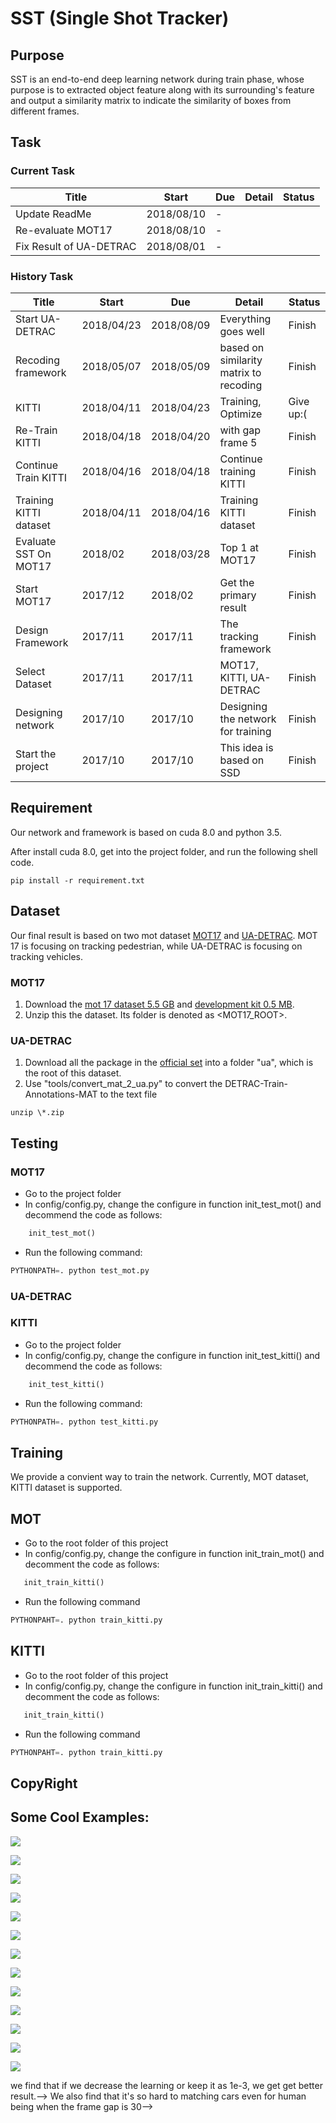 # SST (Single Shot Tracker)
## Purpose
SST is an end-to-end deep learning network during train phase, whose purpose is to extracted object feature along with its surrounding's feature and output a similarity matrix to indicate the similarity of boxes from different frames.

## Task
### Current Task

|Title|Start|Due|Detail| Status |
|---|---|---|---|---|
Update ReadMe           | 2018/08/10    | -             |                                       |               |
Re-evaluate MOT17       | 2018/08/10    | -             |                                       |               |
Fix Result of UA-DETRAC | 2018/08/01    | -             |                                       |               |


### History Task
|Title|Start|Due|Detail| Status |
|---|---|---|---|---|
Start UA-DETRAC     | 2018/04/23        | 2018/08/09    | Everything goes well                  |   Finish      |
Recoding framework  | 2018/05/07        | 2018/05/09    | based on similarity matrix to recoding|   Finish      |
KITTI               | 2018/04/11        | 2018/04/23    | Training, Optimize                    |   Give up:(   |
Re-Train KITTI      | 2018/04/18        | 2018/04/20    | with gap frame 5                      |   Finish      |
Continue Train KITTI| 2018/04/16        | 2018/04/18    | Continue training KITTI               |   Finish      |
Training KITTI dataset|2018/04/11       | 2018/04/16    | Training KITTI dataset                |   Finish      |
Evaluate SST On MOT17|2018/02           | 2018/03/28    | Top 1 at MOT17                        |   Finish      |
Start MOT17         | 2017/12           | 2018/02       | Get the primary result                |   Finish      |
Design Framework    | 2017/11           | 2017/11       | The tracking framework                |   Finish      |
Select Dataset      | 2017/11           | 2017/11       | MOT17, KITTI, UA-DETRAC               |   Finish      |
Designing network   | 2017/10           | 2017/10       | Designing the network for training    |   Finish      |
Start the project   | 2017/10           | 2017/10       | This idea is based on SSD             |   Finish      |

## Requirement
Our network and framework is based on cuda 8.0 and python 3.5.

After install cuda 8.0, get into the project folder, and run the following shell code.

```shell
pip install -r requirement.txt
```

## Dataset
Our final result is based on two mot dataset [MOT17](https://motchallenge.net/data/MOT17/) and [UA-DETRAC](https://detrac-db.rit.albany.edu/). MOT 17 is focusing on tracking pedestrian, while UA-DETRAC is focusing on tracking vehicles.

### MOT17
1. Download the [mot 17 dataset 5.5 GB](https://motchallenge.net/data/MOT17.zip) and [development kit 0.5 MB](https://motchallenge.net/data/devkit.zip).
2. Unzip this the dataset. Its folder is denoted as <MOT17_ROOT>.



### UA-DETRAC

1. Download all the package in the [official set](http://detrac-db.rit.albany.edu/download) into a folder "ua", which is the root of this dataset.
2. Use "tools/convert_mat_2_ua.py" to convert the DETRAC-Train-Annotations-MAT to the text file

```shell
unzip \*.zip
```

## Testing
### MOT17
- Go to the project folder
- In config/config.py, change the configure in function init_test_mot() and decommend the code as follows:
```python
    init_test_mot()
```
- Run the following command:
```python
PYTHONPATH=. python test_mot.py
```

### UA-DETRAC


### KITTI
- Go to the project folder
- In config/config.py, change the configure in function init_test_kitti() and decommend the code as follows:
```python
    init_test_kitti()
```
- Run the following command:
```python
PYTHONPATH=. python test_kitti.py
```

## Training
We provide a convient way to train the network. Currently, MOT dataset, KITTI dataset is supported.
## MOT
- Go to the root folder of this project
- In config/config.py, change the configure in function init_train_mot() and decomment the code as follows:
 ```python
    init_train_kitti()
 ```
- Run the following command
```python
PYTHONPAHT=. python train_kitti.py
```

## KITTI
- Go to the root folder of this project
- In config/config.py, change the configure in function init_train_kitti() and decomment the code as follows:
 ```python
    init_train_kitti()
 ```
- Run the following command
```python
PYTHONPAHT=. python train_kitti.py
```

## CopyRight

## Some Cool Examples:

![](./image/coolexample1.png)

![](./image/coolexample2.png)

![](./image/coolexample3.png)

![](./image/coolexample4.png)

![](./image/coolexample5.png)

![](./image/coolexample6.png)

![](./image/coolexample7.png)

![](./image/coolexample8.png)

![](./image/coolexample9.png)

![](./image/coolexample10.png)

![](./image/coolexample11.png)

![](./image/coolexample12.png)

![](./image/coolexample13.png)


<!--# Log-->
<!--## 2018/04/23 Continue Training KITTI-->
<!--The accuracy of training kitti reaches at about 92%-->

<!--|parameter name | value     |-->
<!--|---            |---        |-->
<!--|learning rate  | 0~40k(1e-2), 40k~50k(1e-3), 50k~55k(1e-4), 55k~70k(1e-3), 70k~75k(1e-4), 75k~80k(1e-5)|-->
<!--|max gap        | 5         |-->

<!--![](./image/accuracy20180420.png)-->
<!--![](./image/training20180420.png)-->

<!--## 2018/04/19 Problems-->
<!--We find that it is a very difficult task when the gap frame is 30. Because, there 10m when the car's speed is 30km/s. What's more, the car has similar appearance, so it's hard to decide whether its a new object or not. As a result, the accuracy of sst net is about 83% shown as follows.-->

<!--|parameter name | value |-->
<!--|---            |---    |-->
<!--|learning rate  |0~35k(5e-3), 35k~45k(5e-4), 45k~50k(5e-5), 50k~65k(5e-6)|-->
<!--|maxmimum gap   |   30  |-->

<!--![](./image/accuracy20180419.png)-->
<!--![](./image/training20180419.png)-->

<!--In order to solve this problem properly, we adjust the gap frame from 30 to 5.-->


<!--## 2018/04/16 Fix the tensorboard histogram problem-->
<!--We find the problem in showing the histogram of weight, see follows-->

<!--![](./image/historgram-problem.png)-->

<!--We fix this problem by replace the code-->

<!--```python-->
<!--writer.add_histogram(name, param.clone().cpu().data.numpy(), iteration)-->
<!--```-->
<!--by-->

<!--```python-->
<!--writer.add_histogram(name, param.clone().cpu().data.numpy(), iteration, bins='doane')-->
<!--```-->

<!--Besdies, we also fix the issue in kitti.py for reading data.-->

<!--## 2018/04/14 Continue Training KITTI-->
<!--I have tried to continue training the network by the follow paraemter-->

<!--|parameter name|value|-->
<!--|---|---|-->
<!--learning rate | 55k~85k(1e-2), 85k~100k(1e-3)-->
<!--maximum gap | 30-->

<!--But the result is bad.-->
<!--![](./image/training20180416.png)-->
<!--![](./image/accuracy20180416.png)-->

<!--So I plan to change the "Constant Value" from 10 to 1 and see what happens.-->

<!--## 2018/04/13 Training KITTI-->
<!--we trained the kitti dataset by the following parameters-->

<!--|parameter name| value |-->
<!--|---|---|-->
<!--|learning rate| 0-50k(1e-2), 50k-65k(1e-3)|-->
<!--|maximum gap| 30 |-->

<!--The result and accuracy is shown below:-->
<!--![](image/training20180410.png)-->
<!--![](image/accuracy20180410.png)-->
<!--> we find that if we decrease the learning or keep it as 1e-3, we get get better result.-->

<!--> We also find that it's so hard to matching cars even for human being when the frame gap is 30-->
<!--![](image/hardwhen30framegap.png)-->
